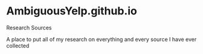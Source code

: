# AmbiguousYelp.github.io
Research Sources

A place to put all of my research on everything and every source I have ever collected
